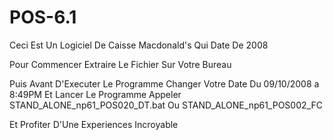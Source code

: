 # POS-6.1
Ceci Est Un Logiciel De Caisse Macdonald's Qui Date De 2008

Pour Commencer Extraire Le Fichier Sur Votre Bureau

Puis Avant D'Executer Le Programme Changer Votre Date Du 09/10/2008 a 8:49PM Et Lancer Le Programme Appeler STAND_ALONE_np61_POS020_DT.bat Ou STAND_ALONE_np61_POS002_FC

Et Profiter D'Une Experiences Incroyable
